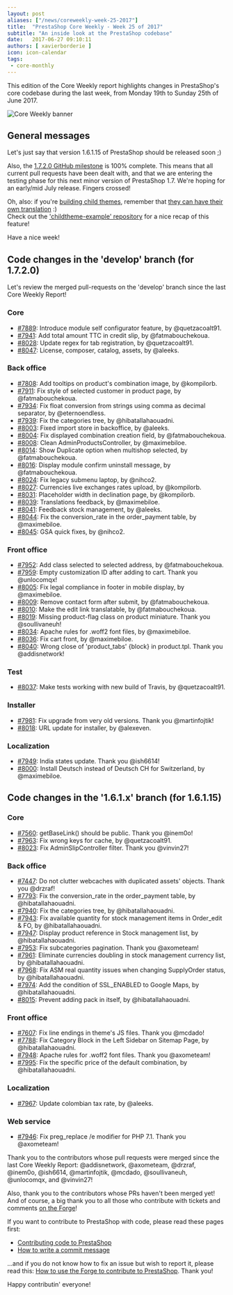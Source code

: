 ```yaml
---
layout: post
aliases: ["/news/coreweekly-week-25-2017"]
title:  "PrestaShop Core Weekly - Week 25 of 2017"
subtitle: "An inside look at the PrestaShop codebase"
date:   2017-06-27 09:10:11
authors: [ xavierborderie ]
icon: icon-calendar
tags:
 - core-monthly
---
```


This edition of the Core Weekly report highlights changes in PrestaShop's core codebase during the last week, from Monday 19th to Sunday 25th of June 2017.

![Core Weekly banner](/assets/images/2017/04/core_weekly_banner.jpg)


## General messages

Let's just say that version 1.6.1.15 of PrestaShop should be released soon ;)

Also, the [1.7.2.0 GitHub milestone](https://github.com/PrestaShop/PrestaShop/milestone/23) is 100% complete. This means that all current pull requests have been dealt with, and that we are entering the testing phase for this next minor version of PrestaShop 1.7. We're hoping for an early/mid July release. Fingers crossed!

Oh, also: if you're [building child themes](http://developers.prestashop.com/themes/smarty/parent-child-feature.html), remember that [they can have their own translation](https://github.com/PrestaShop/childtheme-example/pull/1/files) :)<br/>
Check out the ['childtheme-example' repository](https://github.com/PrestaShop/childtheme-example) for a nice recap of this feature!

Have a nice week!


## Code changes in the 'develop' branch (for 1.7.2.0)

Let's review the merged pull-requests on the 'develop' branch since the last Core Weekly Report!


### Core

* [#7889](https://github.com/PrestaShop/PrestaShop/pull/7889): Introduce module self configurator feature, by @quetzacoalt91.
* [#7941](https://github.com/PrestaShop/PrestaShop/pull/7941): Add total amount TTC in credit slip, by @fatmabouchekoua.
* [#8028](https://github.com/PrestaShop/PrestaShop/pull/8028): Update regex for tab registration, by @quetzacoalt91.
* [#8047](https://github.com/PrestaShop/PrestaShop/pull/8047): License, composer, catalog, assets, by @aleeks.


### Back office

* [#7808](https://github.com/PrestaShop/PrestaShop/pull/7808): Add tooltips on product's combination image, by @kompilorb.
* [#7911](https://github.com/PrestaShop/PrestaShop/pull/7911): Fix style of selected customer in product page, by @fatmabouchekoua.
* [#7934](https://github.com/PrestaShop/PrestaShop/pull/7934): Fix float conversion from strings using comma as decimal separator, by @eternoendless.
* [#7939](https://github.com/PrestaShop/PrestaShop/pull/7939): Fix the categories tree, by @hibatallahaouadni.
* [#8003](https://github.com/PrestaShop/PrestaShop/pull/8003): Fixed import store in backoffice, by @aleeks.
* [#8004](https://github.com/PrestaShop/PrestaShop/pull/8004): Fix displayed combination creation field, by @fatmabouchekoua.
* [#8008](https://github.com/PrestaShop/PrestaShop/pull/8008): Clean AdminProductsController, by @maximebiloe.
* [#8014](https://github.com/PrestaShop/PrestaShop/pull/8014): Show Duplicate option when multishop selected, by @fatmabouchekoua.
* [#8016](https://github.com/PrestaShop/PrestaShop/pull/8016): Display module confirm uninstall message, by @fatmabouchekoua.
* [#8024](https://github.com/PrestaShop/PrestaShop/pull/8024): Fix legacy submenu laptop, by @nihco2.
* [#8027](https://github.com/PrestaShop/PrestaShop/pull/8027): Currencies live exchanges rates upload, by @kompilorb.
* [#8031](https://github.com/PrestaShop/PrestaShop/pull/8031): Placeholder width in declination page, by @kompilorb.
* [#8039](https://github.com/PrestaShop/PrestaShop/pull/8039): Translations feedback, by @maximebiloe.
* [#8041](https://github.com/PrestaShop/PrestaShop/pull/8041): Feedback stock management, by @aleeks.
* [#8044](https://github.com/PrestaShop/PrestaShop/pull/8044): Fix the conversion\_rate in the order\_payment table, by @maximebiloe.
* [#8045](https://github.com/PrestaShop/PrestaShop/pull/8045): GSA quick fixes, by @nihco2.


### Front office

* [#7952](https://github.com/PrestaShop/PrestaShop/pull/7952): Add class selected to selected address, by @fatmabouchekoua.
* [#7959](https://github.com/PrestaShop/PrestaShop/pull/7959): Empty customization ID after adding to cart. Thank you @unlocomqx!
* [#8005](https://github.com/PrestaShop/PrestaShop/pull/8005): Fix legal compliance in footer in mobile display, by @maximebiloe.
* [#8009](https://github.com/PrestaShop/PrestaShop/pull/8009): Remove contact form after submit, by @fatmabouchekoua.
* [#8010](https://github.com/PrestaShop/PrestaShop/pull/8010): Make the edit link translatable, by @fatmabouchekoua.
* [#8019](https://github.com/PrestaShop/PrestaShop/pull/8019): Missing product-flag class on product miniature. Thank you @soullivaneuh!
* [#8034](https://github.com/PrestaShop/PrestaShop/pull/8034): Apache rules for .woff2 font files, by @maximebiloe.
* [#8036](https://github.com/PrestaShop/PrestaShop/pull/8036): Fix cart front, by @maximebiloe.
* [#8040](https://github.com/PrestaShop/PrestaShop/pull/8040): Wrong close of 'product_tabs' {block} in product.tpl. Thank you @addisnetwork!


### Test

* [#8037](https://github.com/PrestaShop/PrestaShop/pull/8037): Make tests working with new build of Travis, by @quetzacoalt91.


### Installer

* [#7981](https://github.com/PrestaShop/PrestaShop/pull/7981): Fix upgrade from very old versions. Thank you @martinfojtik!
* [#8018](https://github.com/PrestaShop/PrestaShop/pull/8018): URL update for installer, by @alexeven.


### Localization

* [#7949](https://github.com/PrestaShop/PrestaShop/pull/7949): India states update. Thank you @ish6614!
* [#8000](https://github.com/PrestaShop/PrestaShop/pull/8000): Install Deutsch instead of Deutsch CH for Switzerland, by @maximebiloe.


## Code changes in the '1.6.1.x' branch (for 1.6.1.15)

### Core

* [#7560](https://github.com/PrestaShop/PrestaShop/pull/7560): getBaseLink() should be public. Thank you @inem0o!
* [#7963](https://github.com/PrestaShop/PrestaShop/pull/7963): Fix wrong keys for cache, by @quetzacoalt91.
* [#8023](https://github.com/PrestaShop/PrestaShop/pull/8023): Fix AdminSlipController filter. Thank you @vinvin27!


### Back office

* [#7447](https://github.com/PrestaShop/PrestaShop/pull/7447): Do not clutter webcaches with duplicated assets' objects. Thank you @drzraf!
* [#7793](https://github.com/PrestaShop/PrestaShop/pull/7793): Fix the conversion\_rate in the order\_payment table, by @hibatallahaouadni.
* [#7940](https://github.com/PrestaShop/PrestaShop/pull/7940): Fix the categories tree, by @hibatallahaouadni.
* [#7943](https://github.com/PrestaShop/PrestaShop/pull/7943): Fix available quantity for stock management items in Order\_edit & FO, by @hibatallahaouadni.
* [#7947](https://github.com/PrestaShop/PrestaShop/pull/7947): Display product reference in Stock management list, by @hibatallahaouadni.
* [#7953](https://github.com/PrestaShop/PrestaShop/pull/7953): Fix subcategories pagination. Thank you @axometeam!
* [#7961](https://github.com/PrestaShop/PrestaShop/pull/7961): Eliminate currencies doubling in stock management currency list, by @hibatallahaouadni.
* [#7968](https://github.com/PrestaShop/PrestaShop/pull/7968): Fix ASM real quantity issues when changing SupplyOrder status, by @hibatallahaouadni.
* [#7974](https://github.com/PrestaShop/PrestaShop/pull/7974): Add the condition of SSL\_ENABLED to Google Maps, by @hibatallahaouadni.
* [#8015](https://github.com/PrestaShop/PrestaShop/pull/8015): Prevent adding pack in itself, by @hibatallahaouadni.


### Front office

* [#7607](https://github.com/PrestaShop/PrestaShop/pull/7607): Fix line endings in theme's JS files. Thank you @mcdado!
* [#7788](https://github.com/PrestaShop/PrestaShop/pull/7788): Fix Category Block in the Left Sidebar on Sitemap Page, by @hibatallahaouadni.
* [#7948](https://github.com/PrestaShop/PrestaShop/pull/7948): Apache rules for .woff2 font files. Thank you @axometeam!
* [#7995](https://github.com/PrestaShop/PrestaShop/pull/7995): Fix the specific price of the default combination, by @hibatallahaouadni.


### Localization

* [#7967](https://github.com/PrestaShop/PrestaShop/pull/7967): Update colombian tax rate, by @aleeks.


### Web service

* [#7946](https://github.com/PrestaShop/PrestaShop/pull/7946): Fix preg\_replace /e modifier for PHP 7.1. Thank you @axometeam!


Thank you to the contributors whose pull requests were merged since the last Core Weekly Report: @addisnetwork, @axometeam, @drzraf, @inem0o, @ish6614, @martinfojtik, @mcdado, @soullivaneuh, @unlocomqx, and @vinvin27!

Also, thank you to the contributors whose PRs haven't been merged yet! And of course, a big thank you to all those who contribute with tickets and comments [on the Forge](http://forge.prestashop.com/)!

If you want to contribute to PrestaShop with code, please read these pages first:

 * [Contributing code to PrestaShop](http://doc.prestashop.com/display/PS16/Contributing+code+to+PrestaShop)
 * [How to write a commit message](http://doc.prestashop.com/display/PS16/How+to+write+a+commit+message)

...and if you do not know how to fix an issue but wish to report it, please read this: [How to use the Forge to contribute to PrestaShop](http://doc.prestashop.com/display/PS16/How+to+use+the+Forge+to+contribute+to+PrestaShop). Thank you!

Happy contributin' everyone!


